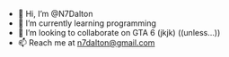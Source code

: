 - 👋 Hi, I’m @N7Dalton
- 🌱 I’m currently learning programming 
- 💞️ I’m looking to collaborate on GTA 6 (jkjk) ((unless...))
- 📫 Reach me at n7dalton@gmail.com

